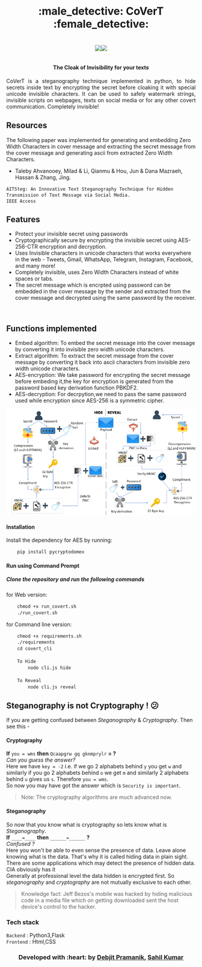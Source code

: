 <h1 align="center">
  <br>
  <span> :male_detective: CoVerT :female_detective: </span>
  <br>
  
  [![](https://img.shields.io/badge/Made_with-Python3-blue?style=for-the-badge&logo=python)](https://www.python.org "Python3")[![](https://img.shields.io/badge/Made_with-Flask-blue?style=for-the-badge&logo=Flask)](https://flask.palletsprojects.com/en/1.1.x/ "Flask")

</h1>
<span><h4 align="center">The Cloak of Invisibility for your texts</h4></span>

<p align="justify">
CoVerT is a steganography technique implemented in python, to hide secrets inside text by encrypting the secret before cloaking it with special unicode invisible characters. 
It can be used to safely watermark strings, invisible scripts on webpages, texts on social media or for any other covert communication. Completely invisible! 
<p>

## Resources 

The following paper was implemented for generating and embedding Zero Width Characters in cover message and extracting the secret message from the cover message and generating ascii from extracted Zero Width Characters. 



- Taleby Ahvanooey, Milad & Li, Qianmu & Hou, Jun & Dana Mazraeh, Hassan & Zhang, Jing.
```
AITSteg: An Innovative Text Steganography Technique for Hidden Transmission of Text Message via Social Media.
IEEE Access
```

## Features
- Protect your invisible secret using passwords
- Cryptographically secure by encrypting the invisible secret using AES-256-CTR encryption and decryption.
- Uses Invisible characters in unicode characters that works everywhere in the web - Tweets, Gmail, WhatsApp, Telegram, Instagram, Facebook, and many more!
- Completely invisible, uses Zero Width Characters instead of white spaces or tabs.
- The secret message which is encrpted using password can be embedded in the cover message by the sender and extracted from the cover message and decrypted using the same password by the receiver.

<br>

## Functions implemented
- Embed algorithm: To embed the secret message into the cover message by converting it into invisible zero width unicode characters.
- Extract algorithm: To extract the secret message from the cover message by converting it back into ascii characters from invisible zero width unicode characters.
- AES-encryption: We take password for encrypting the secret message before embeding it,the key for encryption is generated from the password based key derivation function PBKDF2.
- AES-decryption: For decrpytion,we need to pass the same password used while encryption since AES-256 is a symmetric cipher.

<img src="assets/FlowDiagram.png"/>

#### Installation
Install the dependency for AES by running:
```html  
    pip install pycryptodomex
```

#### Run using Command Prompt
##### Clone the repository and run the following commands 
for Web version:
```html
    chmod +x run_covert.sh
    ./run_covert.sh
```
for Command line version:
```html
    chmod +x requirements.sh
    ./requirements
    cd covert_cli
    
    To Hide
        node cli.js hide
    
    To Reveal
        node cli.js reveal
```
## Steganography is not Cryptography ! :confused:

If you are getting confused between _Steganography_ & _Cryptography_. Then see this -

#### Cryptography

**If** `you = wms` **then** `Qcaapgrw gq gknmprylr` **= ?**<br>
_Can you guess the answer?_<br>
Here we have `key = -2` i.e. if we go 2 alphabets behind `y` you get
`w` and similarly if you go 2 alphabets behind `o` we get `m` and similarly 2 alphabets behind `u` gives us `s`. Therefore `you = wms`. <br>
So now you may have got the answer which is `Security is important`.
> Note: The cryptography algorithms are much advanced now.

#### Steganography

So now that you know what is cryptography so lets know what is _Steganography_.<br>
**If** `____=____` **then** `______=______` **?**<br>
_Confused ?_<br>
Here you won't be able to even sense the presence of data. Leave alone knowing what
is the data. That's why it is called hiding data in plain sight. There are some applications which
may detect the presence of hidden data. CIA obviously has it <emoji><br>
Generally at professional level the data hidden is encrypted first. So _steganography_ and _cryptography_ are not
mutually exclusive to each other.
>Knowledge fact: Jeff Bezos's mobile was hacked by hiding malicious code in a media
>file which on getting downloaded sent the host device's control to the hacker.

###             Tech stack
`Backend` : Python3,Flask  <br>
`Frontend` : Html,CSS  <br>

<h3 align="center"><b>Developed with :heart: by <a href="https://github.com/debjit20504">Debjit Pramanik</a></b>, <b><a href="https://github.com/sahil20115">Sahil Kumar</a></b>


